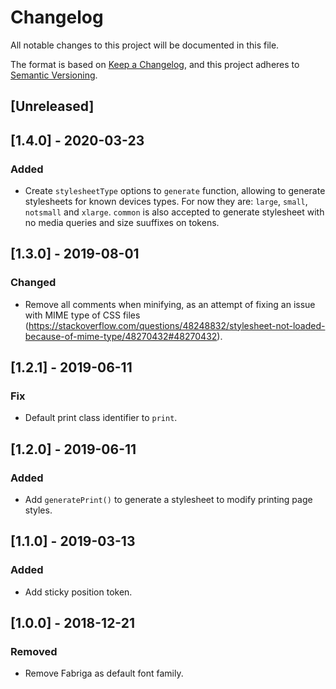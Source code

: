 # Changelog

All notable changes to this project will be documented in this file.

The format is based on [Keep a Changelog](https://keepachangelog.com/en/1.0.0/),
and this project adheres to [Semantic Versioning](https://semver.org/spec/v2.0.0.html).

## [Unreleased]

## [1.4.0] - 2020-03-23
### Added
- Create `stylesheetType` options to `generate` function, allowing to generate stylesheets for known devices types. For now they are: `large`, `small`, `notsmall` and `xlarge`. `common` is also accepted to generate stylesheet with no media queries and size suuffixes on tokens.

## [1.3.0] - 2019-08-01

### Changed

- Remove all comments when minifying, as an attempt of fixing an issue with MIME type of CSS files (https://stackoverflow.com/questions/48248832/stylesheet-not-loaded-because-of-mime-type/48270432#48270432).

## [1.2.1] - 2019-06-11

### Fix

- Default print class identifier to `print`.

## [1.2.0] - 2019-06-11

### Added

- Add `generatePrint()` to generate a stylesheet to modify printing page styles.

## [1.1.0] - 2019-03-13

### Added

- Add sticky position token.

## [1.0.0] - 2018-12-21

### Removed

- Remove Fabriga as default font family.
